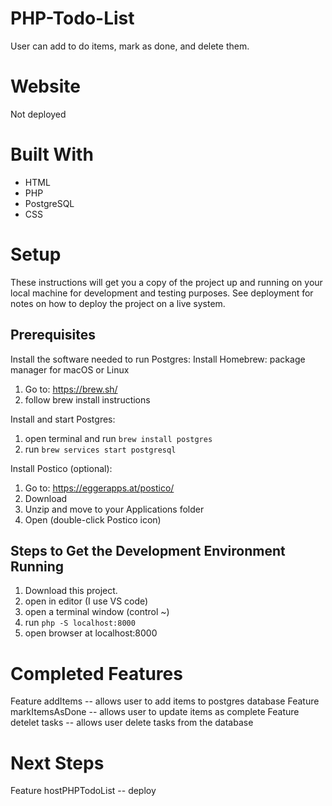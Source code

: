 # PHP-Todo-List

User can add to do items, mark as done, and delete them.


# Website

Not deployed 

# Built With

* HTML
* PHP
* PostgreSQL
* CSS


# Setup

These instructions will get you a copy of the project up and running on your local machine for development and testing purposes. See deployment for notes on how to deploy the project on a live system.

## Prerequisites

Install the software needed to run Postgres:
Install Homebrew: package manager for macOS or Linux
1. Go to: https://brew.sh/
2. follow brew install instructions 

Install and start Postgres:
1. open terminal and run `brew install postgres`
2. run `brew services start postgresql`

Install Postico (optional):
1. Go to: https://eggerapps.at/postico/
2. Download
3. Unzip and move to your Applications folder
4. Open (double-click Postico icon)

## Steps to Get the Development Environment Running

1. Download this project.
2. open in editor (I use VS code)
3. open a terminal window (control ~)
4. run `php -S localhost:8000`
5. open browser at localhost:8000


# Completed Features

Feature addItems -- allows user to add items to postgres database
Feature markItemsAsDone -- allows user to update items as complete 
Feature detelet tasks -- allows user delete tasks from the database

# Next Steps

Feature hostPHPTodoList -- deploy